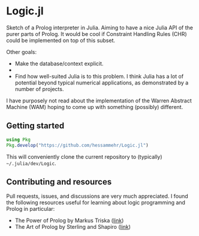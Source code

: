 # Logic.jl
Sketch of a Prolog interpreter in Julia. Aiming to have a nice Julia API of the purer parts of Prolog. It would be cool if Constraint Handling Rules (CHR) could be implemented on top of this subset.

Other goals:
- Make the database/context explicit.
- 
- Find how well-suited Julia is to this problem. I think Julia has a lot of potential beyond typical numerical applications, as demonstrated
by a number of projects.

I have purposely not read about the implementation of the Warren Abstract Machine (WAM) hoping to come up with something (possibly) different.

## Getting started

```julia
using Pkg
Pkg.develop("https://github.com/hessammehr/Logic.jl")
```

This will conveniently clone the current repository to (typically) `~/.julia/dev/Logic`.

## Contributing and resources
Pull requests, issues, and discussions are very much appreciated. I found the following resources useful for learning about logic programming and Prolog in particular:

- The Power of Prolog by Markus Triska ([link](https://www.metalevel.at/prolog))
- The Art of Prolog by Sterling and Shapiro ([link](https://mitpress.mit.edu/books/art-prolog-second-edition))
